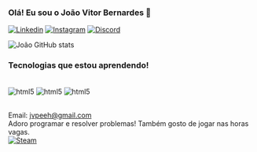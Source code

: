 ### Olá! Eu sou o João Vitor Bernardes 🤙

[![Linkedin](https://img.shields.io/badge/LinkedIn-0077B5?style=for-the-badge&logo=linkedin&logoColor=white)](https://www.linkedin.com/in/joão-vitor-bernardes-farcirolli-6b24b915a/)
[![Instagram](https://img.shields.io/badge/Instagram-E4405F?style=for-the-badge&logo=instagram&logoColor=white)](https://www.instagram.com/bernardesjv_/)
[![Discord](https://img.shields.io/badge/Discord-7289DA?style=for-the-badge&logo=discord&logoColor=white)](https://discord.com/JoaoBeranrdes#3319)

![João GitHub stats](https://github-readme-stats.vercel.app/api?username=bernardesjoao&show_icons=true&theme=tokyonight)

### Tecnologias que estou aprendendo!

<div style="display: inline_block"><br/>
 <img align="center" alt="html5" src="https://img.shields.io/badge/Python-14354C?style=for-the-badge&logo=python&logoColor=white" />
 <img align="center" alt="html5" src="https://img.shields.io/badge/HTML5-E34F26?style=for-the-badge&logo=html5&logoColor=white" />
 <img align="center" alt="html5" src="https://img.shields.io/badge/JavaScript-323330?style=for-the-badge&logo=javascript&logoColor=F7DF1E" />
</div><br/>

Email: jvpeeh@gmail.com 
<br/>
Adoro programar e resolver problemas! Também gosto de jogar nas horas vagas.
<br/>
[![Steam](https://img.shields.io/badge/Steam-000000?style=for-the-badge&logo=steam&logoColor=white)](https://steamcommunity.com/id/Gr1llin/)
